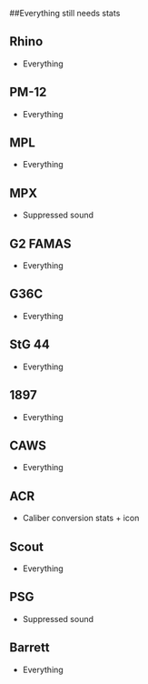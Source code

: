 ##Everything still needs stats

## Rhino
- Everything

## PM-12
- Everything

## MPL
- Everything

## MPX
- Suppressed sound

## G2 FAMAS
- Everything

## G36C
- Everything

## StG 44
- Everything

## 1897
- Everything

## CAWS
- Everything

## ACR
- Caliber conversion stats + icon

## Scout
- Everything

## PSG
- Suppressed sound

## Barrett
- Everything
